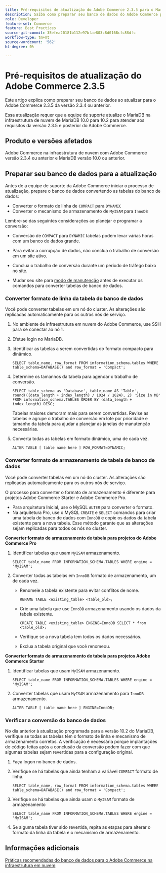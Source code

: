 ```yaml
---
title: Pré-requisitos de atualização do Adobe Commerce 2.3.5 para o MariaDB
description: Saiba como preparar seu banco de dados do Adobe Commerce para atualizar do Adobe Commerce 2.3.5.
role: Developer
feature-set: Commerce
feature: Best Practices
source-git-commit: 35efea20181b112e97bfae803c8d0168cfc88dfc
workflow-type: tm+mt
source-wordcount: '562'
ht-degree: 0%

---
```



# Pré-requisitos de atualização do Adobe Commerce 2.3.5

Este artigo explica como preparar seu banco de dados ao atualizar para o Adobe Commerce 2.3.5 da versão 2.3.4 ou anterior.

Essa atualização requer que a equipe de suporte atualize o MariaDB na infraestrutura de nuvem de MariaDB 10.0 para 10.2 para atender aos requisitos da versão 2.3.5 e posterior do Adobe Commerce.

## Produto e versões afetados

Adobe Commerce na infraestrutura de nuvem com Adobe Commerce versão 2.3.4 ou anterior e MariaDB versão 10.0 ou anterior.

## Preparar seu banco de dados para a atualização

Antes de a equipe de suporte da Adobe Commerce iniciar o processo de atualização, prepare o banco de dados convertendo as tabelas do banco de dados:

- Converter o formato de linha de `COMPACT` para `DYNAMIC`
- Converter o mecanismo de armazenamento de `MyISAM` para `InnoDB`

Lembre-se das seguintes considerações ao planejar e programar a conversão:

- Conversão de `COMPACT` para `DYNAMIC` tabelas podem levar várias horas com um banco de dados grande.

- Para evitar a corrupção de dados, não conclua o trabalho de conversão em um site ativo.

- Conclua o trabalho de conversão durante um período de tráfego baixo no site.

- Mudar seu site para [modo de manutenção](../../../installation/tutorials/maintenance-mode.md) antes de executar os comandos para converter tabelas de banco de dados.

### Converter formato de linha da tabela do banco de dados

Você pode converter tabelas em um nó do cluster. As alterações são replicadas automaticamente para os outros nós de serviço.

1. No ambiente de infraestrutura em nuvem do Adobe Commerce, use SSH para se conectar ao nó 1.

1. Efetue login no MariaDB.

1. Identificar as tabelas a serem convertidas do formato compacto para dinâmico.

   ```mysql
   SELECT table_name, row_format FROM information_schema.tables WHERE table_schema=DATABASE() and row_format = 'Compact';
   ```

1. Determine os tamanhos da tabela para agendar o trabalho de conversão.

   ```mysql
   SELECT table_schema as 'Database', table_name AS 'Table', round(((data_length + index_length) / 1024 / 1024), 2) 'Size in MB' FROM information_schema.TABLES ORDER BY (data_length + index_length) DESC;
   ```

   Tabelas maiores demoram mais para serem convertidas. Revise as tabelas e agrupe o trabalho de conversão em lote por prioridade e tamanho da tabela para ajudar a planejar as janelas de manutenção necessárias.

1. Converta todas as tabelas em formato dinâmico, uma de cada vez.

   ```mysql
   ALTER TABLE [ table name here ] ROW_FORMAT=DYNAMIC;
   ```

### Converter formato de armazenamento de tabela de banco de dados

Você pode converter tabelas em um nó do cluster. As alterações são replicadas automaticamente para os outros nós de serviço.

O processo para converter o formato de armazenamento é diferente para projetos Adobe Commerce Starter e Adobe Commerce Pro.

- Para arquitetura Inicial, use o MySQL `ALTER` para converter o formato.
- Na arquitetura Pro, use o MySQL `CREATE` e `SELECT` comandos para criar uma tabela de banco de dados com `InnoDB` e copie os dados da tabela existente para a nova tabela. Esse método garante que as alterações sejam replicadas para todos os nós no cluster.

**Converter formato de armazenamento de tabela para projetos do Adobe Commerce Pro**

1. Identificar tabelas que usam `MyISAM` armazenamento.

   ```mysql
   SELECT table_name FROM INFORMATION_SCHEMA.TABLES WHERE engine = 'MyISAM';
   ```

1. Converter todas as tabelas em `InnoDB` formato de armazenamento, um de cada vez.

   - Renomeie a tabela existente para evitar conflitos de nome.

      ```mysql
      RENAME TABLE <existing_table> <table_old>;
      ```

   - Crie uma tabela que use `InnoDB` armazenamento usando os dados da tabela existente.

      ```mysql
      CREATE TABLE <existing_table> ENGINE=InnoDB SELECT * from <table_old>;
      ```

   - Verifique se a nova tabela tem todos os dados necessários.

   - Exclua a tabela original que você renomeou.


**Converter formato de armazenamento de tabela para projetos Adobe Commerce Starter**

1. Identificar tabelas que usam `MyISAM` armazenamento.

   ```mysql
   SELECT table_name FROM INFORMATION_SCHEMA.TABLES WHERE engine = 'MyISAM';
   ```

1. Converter tabelas que usam `MyISAM` armazenamento para `InnoDB` armazenamento.

   ```mysql
   ALTER TABLE [ table name here ] ENGINE=InnoDB;
   ```

### Verificar a conversão do banco de dados

No dia anterior à atualização programada para a versão 10.2 do MariaDB, verifique se todas as tabelas têm o formato de linha e mecanismo de armazenamento corretos. A verificação é necessária porque implantações de código feitas após a conclusão da conversão podem fazer com que algumas tabelas sejam revertidas para a configuração original.

1. Faça logon no banco de dados.

1. Verifique se há tabelas que ainda tenham a variável `COMPACT` formato de linha.

   ```mysql
   SELECT table_name, row_format FROM information_schema.tables WHERE table_schema=DATABASE() and row_format = 'Compact';
   ```

1. Verifique se há tabelas que ainda usam o `MyISAM` formato de armazenamento

   ```mysql
   SELECT table_name FROM INFORMATION_SCHEMA.TABLES WHERE engine = 'MyISAM';
   ```

1. Se alguma tabela tiver sido revertida, repita as etapas para alterar o formato da linha da tabela e o mecanismo de armazenamento.

## Informações adicionais

[Práticas recomendadas do banco de dados para o Adobe Commerce na infraestrutura em nuvem](../planning/database-on-cloud.md)
